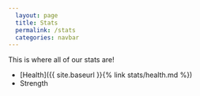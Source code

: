 ```yaml
---
  layout: page
  title: Stats
  permalink: /stats
  categories: navbar
---
```


This is where all of our stats are!

- [Health]({{ site.baseurl }}{% link stats/health.md %})
- Strength
